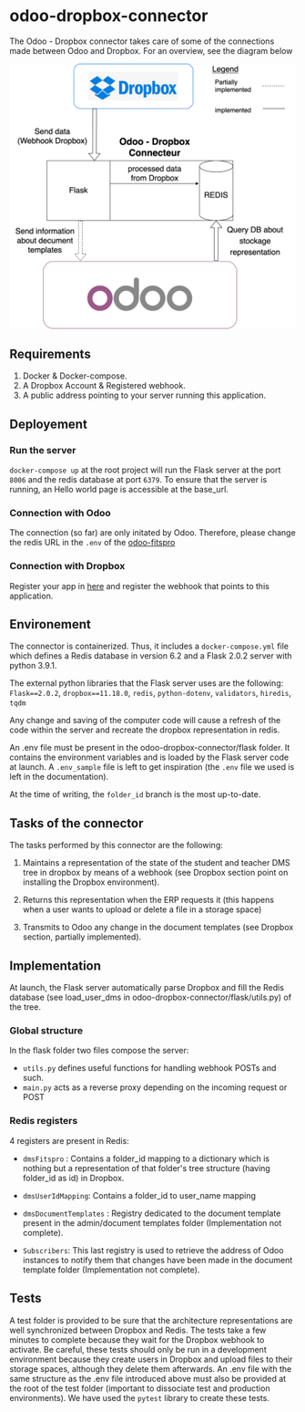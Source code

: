 # odoo-dropbox-connector
The Odoo - Dropbox connector takes care of some of the connections made between Odoo and Dropbox. For an overview, see the diagram below

![Contribution guidelines for this project](docs/Odoo-dropbox-connector_global_view.png)

## Requirements
  1. Docker & Docker-compose.
  2. A Dropbox Account & Registered webhook.
  3. A public address pointing to your server running this application.

## Deployement

### Run the server
`docker-compose up` at the root project will run the Flask server at the port `8006` and the redis database at port `6379`. To ensure that the server is running, an Hello world page is accessible at the base_url. 

### Connection with Odoo
The connection (so far) are only initated by Odoo. Therefore, please change the redis URL in the `.env` of the [odoo-fitspro](https://github.com/Hyoko-ACDC/odoo-fitspro) 

### Connection with Dropbox
 Register your app in [here](https://www.dropbox.com/developers/apps) and register the webhook that points to this application.


  
## Environement 
The connector is containerized. Thus, it includes a `docker-compose.yml` file which defines a Redis database in version 6.2 and a Flask 2.0.2 server with python 3.9.1. 

The external python libraries that the Flask server uses are the following: `Flask==2.0.2`, `dropbox==11.18.0`, `redis`, `python-dotenv`, `validators`, `hiredis`, `tqdm` 

Any change and saving of the computer code will cause a refresh of the code within the server and recreate the dropbox representation in redis.

An .env file must be present in the odoo-dropbox-connector/flask folder. It contains the environment variables and is loaded by the Flask server code at launch. A `.env_sample` file is left to get inspiration (the `.env` file we used is left in the documentation). 

At the time of writing, the `folder_id` branch is the most up-to-date.



## Tasks of the connector


The tasks performed by this connector are the following:
  1. Maintains a representation of the state of the student and teacher DMS tree in dropbox by means of a webhook (see Dropbox section point on installing the Dropbox environment).

  2. Returns this representation when the ERP requests it (this happens when a user wants to upload or delete a file in a storage space)

  3. Transmits to Odoo any change in the document templates (see Dropbox section, partially implemented).






## Implementation
At launch, the Flask server automatically parse Dropbox and fill the Redis database (see load_user_dms in odoo-dropbox-connector/flask/utils.py) of the tree.

### Global structure
In the flask folder two files compose the server: 
  * `utils.py` defines useful functions for handling webhook POSTs and such. 
  * `main.py` acts as a reverse proxy depending on the incoming request or POST


### Redis registers
4 registers are present in Redis: 
  * `dmsFitspro` : Contains a folder_id mapping to a dictionary which is nothing but a representation of that folder's tree structure (having folder_id as id) in Dropbox.

  * `dmsUserIdMapping`: Contains a folder_id to user_name mapping

  * `dmsDocumentTemplates` : Registry dedicated to the document template present in the admin/document templates folder (Implementation not complete).

  * `Subscribers`: This last registry is used to retrieve the address of Odoo instances to notify them that changes have been made in the document template folder (Implementation not complete).


## Tests
A test folder is provided to be sure that the architecture representations are well synchronized between Dropbox and Redis. The tests take a few minutes to complete because they wait for the Dropbox webhook to activate. Be careful, these tests should only be run in a development environment because they create users in Dropbox and upload files to their storage spaces, although they delete them afterwards. An .env file with the same structure as the .env file introduced above must also be provided at the root of the test folder (important to dissociate test and production environments). We have used the `pytest` library to create these tests.